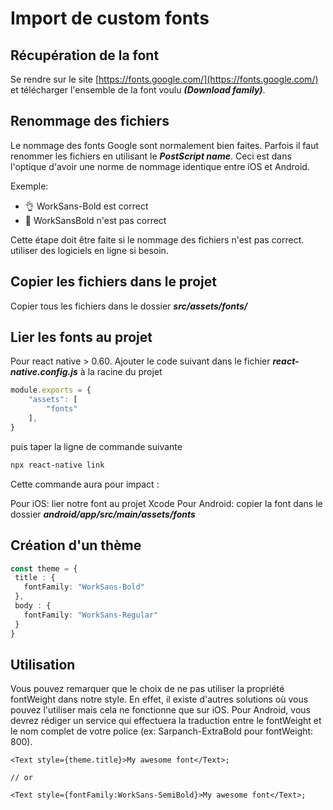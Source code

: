 # Import de custom fonts

## Récupération de la font

Se rendre sur le site [https://fonts.google.com/](https://fonts.google.com/) et télécharger l'ensemble de la font voulu ***(Download family)***.

## Renommage des fichiers

Le nommage des fonts Google sont normalement bien faites. Parfois il faut renommer les fichiers en utilisant le ***PostScript name***. Ceci est dans l'optique d'avoir une norme de nommage identique entre iOS et Android.

Exemple: 
- :ok_hand: WorkSans-Bold est correct
- :hankey: WorkSansBold n'est pas correct

Cette étape doit être faite si le nommage des fichiers n'est pas correct. utiliser des logiciels en ligne si besoin.

## Copier les fichiers dans le projet

Copier tous les fichiers dans le dossier ***src/assets/fonts/***

## Lier les fonts au projet

Pour react native > 0.60. Ajouter le code suivant dans le fichier ***react-native.config.js*** à la racine du projet

```js
module.exports = {
    "assets": [
        "fonts"
    ],
}
```

puis taper la ligne de commande suivante 

```zsh
npx react-native link
```

Cette commande aura pour impact :

Pour iOS: lier notre font au projet Xcode
Pour Android: copier la font dans le dossier ***android/app/src/main/assets/fonts***

## Création d'un thème

```ts
const theme = {
 title : {
   fontFamily: "WorkSans-Bold"
 },
 body : {
   fontFamily: "WorkSans-Regular"
 }
}
```

## Utilisation

Vous pouvez remarquer que le choix de ne pas utiliser la propriété fontWeight dans notre style. En effet, il existe d'autres solutions où vous pouvez l'utiliser mais cela ne fonctionne que sur iOS. Pour Android, vous devrez rédiger un service qui effectuera la traduction entre le fontWeight et le nom complet de votre police (ex: Sarpanch-ExtraBold pour fontWeight: 800).

```tsx
<Text style={theme.title}>My awesome font</Text>;

// or

<Text style={fontFamily:WorkSans-SemiBold}>My awesome font</Text>;
```
